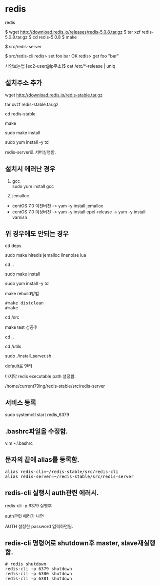 redis
=====
redis

$ wget http://download.redis.io/releases/redis-5.0.8.tar.gz
$ tar xzf redis-5.0.8.tar.gz
$ cd redis-5.0.8
$ make

$ src/redis-server

$ src/redis-cli
redis> set foo bar
OK
redis> get foo
"bar"

사양보는법
[ec2-user@ip주소]$ cat /etc/*-release | uniq


설치주소 추가
------------
wget http://download.redis.io/redis-stable.tar.gz

tar xvzf redis-stable.tar.gz

cd redis-stable


make

sudo make install

sudo yum install -y tcl
 
redis-server로 서버실행함.


설치시 에러난 경우
-----------------

1. gcc   
sudo yum install gcc


2. jemalloc
* centOS 7.0 이전버전
-> yum -y install jemalloc
* centOS 7.0 이상버전
-> yum -y install epel-release
-> yum -y install varnish

위 경우에도 안되는 경우
----------------------

cd deps

sudo make hiredis jemalloc linenoise lua

cd ..

sudo make install

sudo yum install -y tcl

make rebuild방법
<pre>
#make distclean
#make
</pre>



cd /src

make test 성공후

cd ..

cd /utils

sudo ./install_server.sh

default로 엔터

마지막 redis executable path 설정함.

/home/current79ing/redis-stable/src/redis-server

서비스 등록
----------
sudo systemctl start redis_6379

.bashrc파일을 수정함.
--------------------
vim ~/.bashrc

문자의 끝에 alias를 등록함.
--------------------------
<pre>
alias redis-cli=~/redis-stable/src/redis-cli
alias redis-server=~/redis-stable/src/redis-server
</pre>

redis-cli 실행시 auth관련 에러시.
--------------------------------
redis-cli -p 6379 실행후

auth관련 에러가 나면

AUTH 설정한 password 입력하면됨.


redis-cli 명령어로 shutdown후 master, slave재실행함.
---------------------------------------------------
<pre>
# redis shutdown
redis-cli -p 6379 shutdown
redis-cli -p 6380 shutdown
redis-cli -p 6381 shutdown
</pre>
